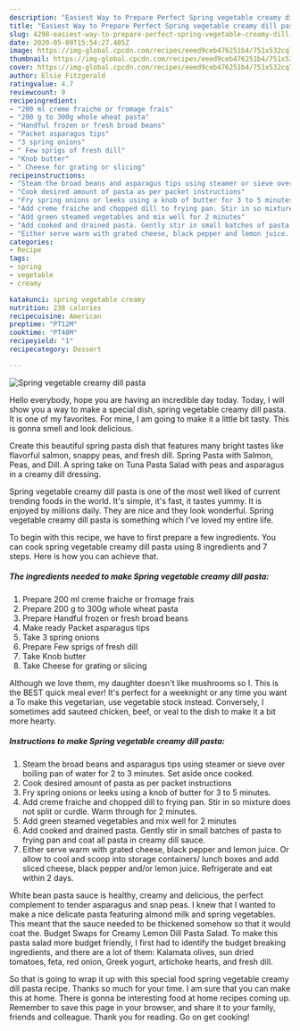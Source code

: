 ```yaml
---
description: "Easiest Way to Prepare Perfect Spring vegetable creamy dill pasta"
title: "Easiest Way to Prepare Perfect Spring vegetable creamy dill pasta"
slug: 4298-easiest-way-to-prepare-perfect-spring-vegetable-creamy-dill-pasta
date: 2020-05-09T15:54:27.405Z
image: https://img-global.cpcdn.com/recipes/eeed9ceb476251b4/751x532cq70/spring-vegetable-creamy-dill-pasta-recipe-main-photo.jpg
thumbnail: https://img-global.cpcdn.com/recipes/eeed9ceb476251b4/751x532cq70/spring-vegetable-creamy-dill-pasta-recipe-main-photo.jpg
cover: https://img-global.cpcdn.com/recipes/eeed9ceb476251b4/751x532cq70/spring-vegetable-creamy-dill-pasta-recipe-main-photo.jpg
author: Elsie Fitzgerald
ratingvalue: 4.7
reviewcount: 9
recipeingredient:
- "200 ml creme fraiche or fromage frais"
- "200 g to 300g whole wheat pasta"
- "Handful frozen or fresh broad beans"
- "Packet asparagus tips"
- "3 spring onions"
- " Few sprigs of fresh dill"
- "Knob butter"
- " Cheese for grating or slicing"
recipeinstructions:
- "Steam the broad beans and asparagus tips using steamer or sieve over boiling pan of water for 2 to 3 minutes. Set aside once cooked."
- "Cook desired amount of pasta as per packet instructions"
- "Fry spring onions or leeks using a knob of butter for 3 to 5 minutes."
- "Add creme fraiche and chopped dill to frying pan. Stir in so mixture does not split or curdle. Warm through for 2 minutes."
- "Add green steamed vegetables and mix well for 2 minutes"
- "Add cooked and drained pasta. Gently stir in small batches of pasta to frying pan and coat all pasta in creamy dill sauce."
- "Either serve warm with grated cheese, black pepper and lemon juice. Or allow to cool and scoop into storage containers/ lunch boxes and add sliced cheese, black pepper and/or lemon juice. Refrigerate and eat within 2 days."
categories:
- Recipe
tags:
- spring
- vegetable
- creamy

katakunci: spring vegetable creamy 
nutrition: 238 calories
recipecuisine: American
preptime: "PT12M"
cooktime: "PT48M"
recipeyield: "1"
recipecategory: Dessert

---
```



![Spring vegetable creamy dill pasta](https://img-global.cpcdn.com/recipes/eeed9ceb476251b4/751x532cq70/spring-vegetable-creamy-dill-pasta-recipe-main-photo.jpg)

Hello everybody, hope you are having an incredible day today. Today, I will show you a way to make a special dish, spring vegetable creamy dill pasta. It is one of my favorites. For mine, I am going to make it a little bit tasty. This is gonna smell and look delicious.

Create this beautiful spring pasta dish that features many bright tastes like flavorful salmon, snappy peas, and fresh dill. Spring Pasta with Salmon, Peas, and Dill. A spring take on Tuna Pasta Salad with peas and asparagus in a creamy dill dressing.

Spring vegetable creamy dill pasta is one of the most well liked of current trending foods in the world. It's simple, it's fast, it tastes yummy. It is enjoyed by millions daily. They are nice and they look wonderful. Spring vegetable creamy dill pasta is something which I've loved my entire life.


To begin with this recipe, we have to first prepare a few ingredients. You can cook spring vegetable creamy dill pasta using 8 ingredients and 7 steps. Here is how you can achieve that.

<!--inarticleads1-->

##### The ingredients needed to make Spring vegetable creamy dill pasta:

1. Prepare 200 ml creme fraiche or fromage frais
1. Prepare 200 g to 300g whole wheat pasta
1. Prepare Handful frozen or fresh broad beans
1. Make ready Packet asparagus tips
1. Take 3 spring onions
1. Prepare  Few sprigs of fresh dill
1. Take Knob butter
1. Take  Cheese for grating or slicing


Although we love them, my daughter doesn&#39;t like mushrooms so I. This is the BEST quick meal ever! It&#39;s perfect for a weeknight or any time you want a To make this vegetarian, use vegetable stock instead. Conversely, I sometimes add sauteed chicken, beef, or veal to the dish to make it a bit more hearty. 

<!--inarticleads2-->

##### Instructions to make Spring vegetable creamy dill pasta:

1. Steam the broad beans and asparagus tips using steamer or sieve over boiling pan of water for 2 to 3 minutes. Set aside once cooked.
1. Cook desired amount of pasta as per packet instructions
1. Fry spring onions or leeks using a knob of butter for 3 to 5 minutes.
1. Add creme fraiche and chopped dill to frying pan. Stir in so mixture does not split or curdle. Warm through for 2 minutes.
1. Add green steamed vegetables and mix well for 2 minutes
1. Add cooked and drained pasta. Gently stir in small batches of pasta to frying pan and coat all pasta in creamy dill sauce.
1. Either serve warm with grated cheese, black pepper and lemon juice. Or allow to cool and scoop into storage containers/ lunch boxes and add sliced cheese, black pepper and/or lemon juice. Refrigerate and eat within 2 days.


White bean pasta sauce is healthy, creamy and delicious, the perfect complement to tender asparagus and snap peas. I knew that I wanted to make a nice delicate pasta featuring almond milk and spring vegetables. This meant that the sauce needed to be thickened somehow so that it would coat the. Budget Swaps for Creamy Lemon Dill Pasta Salad. To make this pasta salad more budget friendly, I first had to identify the budget breaking ingredients, and there are a lot of them: Kalamata olives, sun dried tomatoes, feta, red onion, Greek yogurt, artichoke hearts, and fresh dill. 

So that is going to wrap it up with this special food spring vegetable creamy dill pasta recipe. Thanks so much for your time. I am sure that you can make this at home. There is gonna be interesting food at home recipes coming up. Remember to save this page in your browser, and share it to your family, friends and colleague. Thank you for reading. Go on get cooking!
